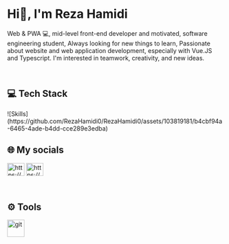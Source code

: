 <h1 align="left">Hi👋, I'm Reza Hamidi</h1>
<p align="left">Web & PWA 💻, mid-level front-end developer and motivated,
software engineering student, Always looking for new things to learn, Passionate about website and web application development, especially with Vue.JS and Typescript.
I'm interested in teamwork, creativity, and new ideas.</p>

<br />
<h2 align="left">💻 Tech Stack</h2>
 ![Skills](https://github.com/RezaHamidi0/RezaHamidi0/assets/103819181/b4cbf94a-6465-4ade-b4dd-cce289e3edba)
<br />

<h2 align="left">🌐 My socials</h2>
<p align="left">
<a href="https://www.linkedin.com/in/reza-hamidi-1b132723a/" target="blank"><img align="center" src="https://raw.githubusercontent.com/rahuldkjain/github-profile-readme-generator/master/src/images/icons/Social/linked-in-alt.svg" alt="https://www.linkedin.com/in/reza-hamidi-1b132723a/" height="30" width="40" /></a>
<a href="https://github.com/RezaHamidi0" target="blank"><img align="center" src="https://raw.githubusercontent.com/rahuldkjain/github-profile-readme-generator/master/src/images/icons/Social/github.svg" alt="https://github.com/RezaHamidi0" height="30" width="40" /></a>
</p>
<br />

<h2 align="left">⚙️ Tools</h2>
<p align="left">
 <a href="https://git-scm.com/" target="_blank" rel="noreferrer"> <img src="https://www.vectorlogo.zone/logos/git-scm/git-scm-icon.svg" alt="git" width="40" height="40"/> </a>
</p>
